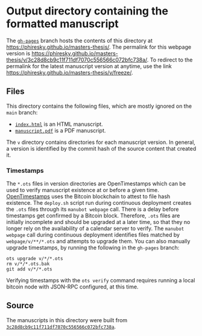 # Output directory containing the formatted manuscript

The [`gh-pages`](https://github.com/phiresky/masters-thesis/tree/gh-pages) branch hosts the contents of this directory at <https://phiresky.github.io/masters-thesis/>.
The permalink for this webpage version is <https://phiresky.github.io/masters-thesis/v/3c28d8cb9c11f711df7070c556566c072bfc738a/>.
To redirect to the permalink for the latest manuscript version at anytime, use the link <https://phiresky.github.io/masters-thesis/v/freeze/>.

## Files

This directory contains the following files, which are mostly ignored on the `main` branch:

+ [`index.html`](index.html) is an HTML manuscript.
+ [`manuscript.pdf`](manuscript.pdf) is a PDF manuscript.

The `v` directory contains directories for each manuscript version.
In general, a version is identified by the commit hash of the source content that created it.

### Timestamps

The `*.ots` files in version directories are OpenTimestamps which can be used to verify manuscript existence at or before a given time.
[OpenTimestamps](https://opentimestamps.org/) uses the Bitcoin blockchain to attest to file hash existence.
The `deploy.sh` script run during continuous deployment creates the `.ots` files through its `manubot webpage` call.
There is a delay before timestamps get confirmed by a Bitcoin block.
Therefore, `.ots` files are initially incomplete and should be upgraded at a later time, so that they no longer rely on the availability of a calendar server to verify.
The `manubot webpage` call during continuous deployment identifies files matched by `webpage/v/**/*.ots` and attempts to upgrade them.
You can also manually upgrade timestamps, by running the following in the `gh-pages` branch:

```shell
ots upgrade v/*/*.ots
rm v/*/*.ots.bak
git add v/*/*.ots
```

Verifying timestamps with the `ots verify` command requires running a local bitcoin node with JSON-RPC configured, at this time.

## Source

The manuscripts in this directory were built from
[`3c28d8cb9c11f711df7070c556566c072bfc738a`](https://github.com/phiresky/masters-thesis/commit/3c28d8cb9c11f711df7070c556566c072bfc738a).
